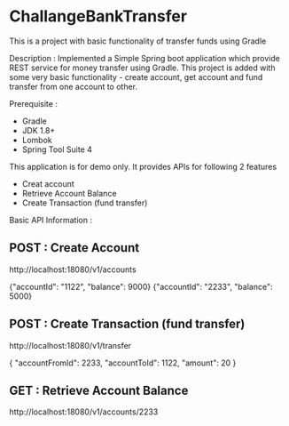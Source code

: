 # ChallangeBankTransfer
This is a project with basic functionality of transfer funds using Gradle 

Description :
Implemented a Simple Spring boot application which provide REST service for money transfer using Gradle. 
This project is added with some very basic functionality - create account, get account and fund transfer from one account to other.

Prerequisite :
- Gradle
- JDK 1.8+
- Lombok
- Spring Tool Suite 4

This application is for demo only. It provides APIs for following 2 features
- Creat account
- Retrieve Account Balance
- Create Transaction (fund transfer)

Basic API Information :

POST : Create Account
------
http://localhost:18080/v1/accounts

{"accountId": "1122", "balance": 9000}
{"accountId": "2233", "balance": 5000}

POST : Create Transaction (fund transfer)
----------
http://localhost:18080/v1/transfer

{
  "accountFromId": 2233,
  "accountToId": 1122,
  "amount": 20
}

GET : Retrieve Account Balance
-----
http://localhost:18080/v1/accounts/2233












